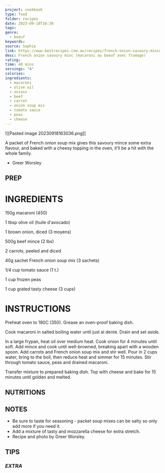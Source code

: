 ```yaml
---
project: cookbook
type: food
folder: recipes
date: 2023-09-18T16:30
tags: 
genre:
  - boeuf
keywords: 
source: Sophie
link: https://www.bestrecipes.com.au/recipes/french-onion-savoury-mince-recipe/nx162u02
desc: French onion savoury minc (macaroni au boeuf avec fromage)
rating: 
time: 40 mins
servings: "4"
calories: 
ingredients:
  - macaroni
  - olive oil
  - onions
  - beef
  - carrot
  - onion soup mix
  - tomato sauce
  - peas
  - cheese
---
```


![[Pasted image 20230918163036.png]]

A packet of French onion soup mix gives this savoury mince some extra flavour, and baked with a cheesy topping in the oven, it’ll be a hit with the whole family.
- Greer Worsley


## PREP


# INGREDIENTS

150g macaroni (450)

1 tbsp olive oil (huile d'avocado)

1 brown onion, diced (3 moyens)

500g beef mince (2 lbs)

2 carrots, peeled and diced

40g sachet French onion soup mix (3 sachets)

1/4 cup tomato sauce (1 t.)

1 cup frozen peas

1 cup grated tasty cheese (3 cups)



# INSTRUCTIONS

Preheat oven to 180C (350). Grease an oven-proof baking dish.

Cook macaroni in salted boiling water until just al dente. Drain and set aside.

In a large frypan, heat oil over medium heat. Cook onion for 4 minutes until soft. Add mince and cook until well-browned, breaking apart with a wooden spoon. Add carrots and French onion soup mix and stir well. Pour in 2 cups water, bring to the boil, then reduce heat and simmer for 15 minutes. Stir through tomato sauce, peas and drained macaroni.

Transfer mixture to prepared baking dish. Top with cheese and bake for 15 minutes until golden and melted.


## NUTRITIONS



## NOTES

- Be sure to taste for seasoning - packet soup mixes can be salty so only add more if you need it.
- Add a mixture of tasty and mozzarella cheese for extra stretch.
- Recipe and photo by Greer Worsley.

## TIPS



### *EXTRA*



